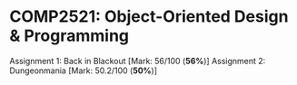 # COMP2521: Object-Oriented Design & Programming

Assignment 1: Back in Blackout [Mark: 56/100 (**56%**)]
Assignment 2: Dungeonmania [Mark: 50.2/100 (**50%**)]
